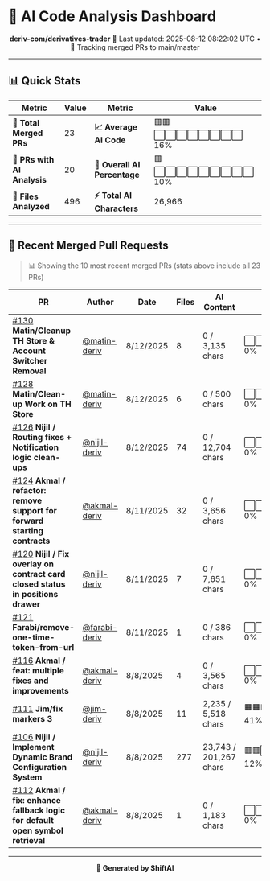 # 🤖 AI Code Analysis Dashboard

<div align="center">

**deriv-com/derivatives-trader**
📅 Last updated: 2025-08-12 08:22:02 UTC • 🔄 Tracking merged PRs to main/master

</div>

---

## 📊 Quick Stats

| Metric | Value | Metric | Value |
|--------|-------|--------|-------|
| **📁 Total Merged PRs** | 23 | **📈 Average AI Code** | 🟥🟥⬜⬜⬜⬜⬜⬜⬜⬜ 16% |
| **🤖 PRs with AI Analysis** | 20 | **🎯 Overall AI Percentage** | 🟥⬜⬜⬜⬜⬜⬜⬜⬜⬜ 10% |
| **📄 Files Analyzed** | 496 | **⚡ Total AI Characters** | 26,966 |

---

## 🚀 Recent Merged Pull Requests

> 📊 Showing the 10 most recent merged PRs (stats above include all 23 PRs)

| PR | Author | Date | Files | AI Content | Percentage |
|----|--------|------|-------|------------|------------|
| [#130](#) **Matin/Cleanup TH Store & Account Switcher Removal** | [@matin-deriv](https://github.com/matin-deriv) | 8/12/2025 | 8 | 0 / 3,135 chars | ⬜⬜⬜⬜⬜⬜⬜⬜⬜⬜⬜⬜⬜⬜⬜   0% |
| [#128](#) **Matin/Clean-up Work on TH Store** | [@matin-deriv](https://github.com/matin-deriv) | 8/12/2025 | 6 | 0 / 500 chars | ⬜⬜⬜⬜⬜⬜⬜⬜⬜⬜⬜⬜⬜⬜⬜   0% |
| [#126](#) **Nijil / Routing fixes + Notification logic clean-ups** | [@nijil-deriv](https://github.com/nijil-deriv) | 8/12/2025 | 74 | 0 / 12,704 chars | ⬜⬜⬜⬜⬜⬜⬜⬜⬜⬜⬜⬜⬜⬜⬜   0% |
| [#124](#) **Akmal / refactor: remove support for forward starting contracts** | [@akmal-deriv](https://github.com/akmal-deriv) | 8/11/2025 | 32 | 0 / 3,656 chars | ⬜⬜⬜⬜⬜⬜⬜⬜⬜⬜⬜⬜⬜⬜⬜   0% |
| [#120](#) **Nijil / Fix overlay on contract card closed status in positions drawer** | [@nijil-deriv](https://github.com/nijil-deriv) | 8/11/2025 | 7 | 0 / 7,651 chars | ⬜⬜⬜⬜⬜⬜⬜⬜⬜⬜⬜⬜⬜⬜⬜   0% |
| [#121](#) **Farabi/remove-one-time-token-from-url** | [@farabi-deriv](https://github.com/farabi-deriv) | 8/11/2025 | 1 | 0 / 386 chars | ⬜⬜⬜⬜⬜⬜⬜⬜⬜⬜⬜⬜⬜⬜⬜   0% |
| [#116](#) **Akmal / feat: multiple fixes and improvements** | [@akmal-deriv](https://github.com/akmal-deriv) | 8/8/2025 | 4 | 0 / 3,565 chars | ⬜⬜⬜⬜⬜⬜⬜⬜⬜⬜⬜⬜⬜⬜⬜   0% |
| [#111](#) **Jim/fix markers 3** | [@jim-deriv](https://github.com/jim-deriv) | 8/8/2025 | 11 | 2,235 / 5,518 chars | 🟧🟧🟧🟧🟧🟧⬜⬜⬜⬜⬜⬜⬜⬜⬜  41% |
| [#106](#) **Nijil / Implement Dynamic Brand Configuration System** | [@nijil-deriv](https://github.com/nijil-deriv) | 8/8/2025 | 277 | 23,743 / 201,267 chars | 🟥🟥⬜⬜⬜⬜⬜⬜⬜⬜⬜⬜⬜⬜⬜  12% |
| [#112](#) **Akmal / fix: enhance fallback logic for default open symbol retrieval** | [@akmal-deriv](https://github.com/akmal-deriv) | 8/8/2025 | 1 | 0 / 1,183 chars | ⬜⬜⬜⬜⬜⬜⬜⬜⬜⬜⬜⬜⬜⬜⬜   0% |

---

<div align="center">

🚀 **Generated by ShiftAI**

</div>